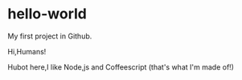 # hello-world
My first project in Github.

Hi,Humans!

Hubot here,I like Node,js and Coffeescript (that's what I'm made of!)
